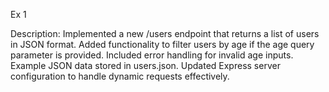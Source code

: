 Ex 1

Description:
Implemented a new /users endpoint that returns a list of users in JSON format.
Added functionality to filter users by age if the age query parameter is provided.
Included error handling for invalid age inputs.
Example JSON data stored in users.json.
Updated Express server configuration to handle dynamic requests effectively.

